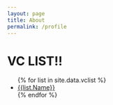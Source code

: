 ```yaml
---
layout: page
title: About
permalink: /profile
---
```


<h1>VC LIST!!</h1>

<ul>
{% for list in site.data.vclist %}
  <li><a href="_site/vclist/index.html{{ list.Name }}">{{list.Name}}</a></li>
{% endfor %}
</ul>
